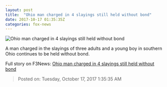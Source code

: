 ```yaml
---
layout: post
title:  "Ohio man charged in 4 slayings still held without bond"
date: 2017-10-17 01:35:35Z
categories: fox-news
---
```


![Ohio man charged in 4 slayings still held without bond](http://www.foxnews.com/content/dam/fox-news/logo/og-fn-foxnews.jpg)

A man charged in the slayings of three adults and a young boy in southern Ohio continues to be held without bond.


Full story on F3News: [Ohio man charged in 4 slayings still held without bond](http://www.f3nws.com/n/BjjsXG)

> Posted on: Tuesday, October 17, 2017 1:35:35 AM
